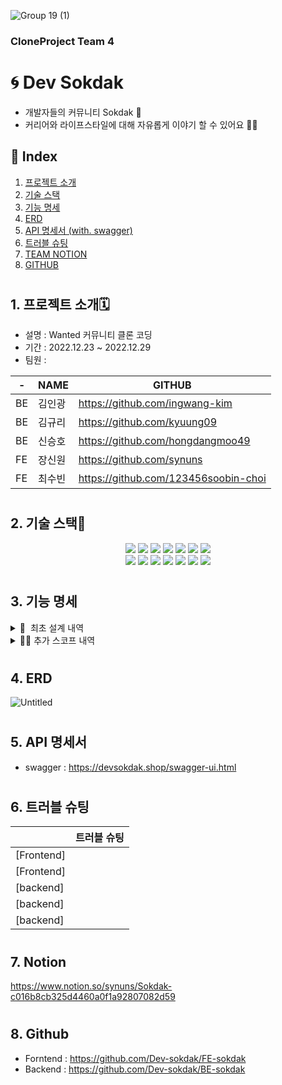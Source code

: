 

![Group 19 (1)](https://user-images.githubusercontent.com/117708164/209903512-794cdc8a-8001-4a05-bd97-b4af66a32abc.png)
###  CloneProject Team 4
# 🌀 Dev Sokdak 

- 개발자들의 커뮤니티 Sokdak 💬
- 커리어와 라이프스타일에 대해 자유롭게 이야기 할 수 있어요 🙋🏻   

## 🧩 Index

1. [프로젝트 소개](#1-프로젝트-소개)
2. [기술 스택](#2-기술-스택)
3. [기능 명세](#3-기능-명세)
4. [ERD](#4-erd)
5. [API 명세서 (with. swagger)](#5-api-명세서)
6. [트러블 슈팅](#6-트러블-슈팅)
7. [TEAM NOTION](#7-notion)
8. [GITHUB](#8-github)

#

## 1. 프로젝트 소개🗓
- 설명 : Wanted 커뮤니티 클론 코딩
- 기간 : 2022.12.23 ~ 2022.12.29
- 팀원 : <br> 

| - | NAME | GITHUB |
|--|--|--|
| BE | 김인광 | https://github.com/ingwang-kim |
| BE | 김규리 | https://github.com/kyuung09 |
| BE | 신승호 | https://github.com/hongdangmoo49 |
| FE | 장신원 | https://github.com/synuns |
| FE | 최수빈 | https://github.com/123456soobin-choi |

#

## 2. 기술 스택🔨
<div align=center> 
<img src="https://img.shields.io/badge/java-02569B?style=for-the-badge&logo=java&logoColor=white">
<img src="https://img.shields.io/badge/spring-6DB33F?style=for-the-badge&logo=spring&logoColor=white">
<img src="https://img.shields.io/badge/mysql-4479A1?style=for-the-badge&logo=mysql&logoColor=white"> 
<img src="https://img.shields.io/badge/jpa-181717?style=for-the-badge&logo=jpa&logoColor=white">
<img src="https://img.shields.io/badge/amazon aws-F8DC75?style=for-the-badge&logo=amazonaws&logoColor=white">
<img src="https://img.shields.io/badge/amazon rds-61DAFB?style=for-the-badge&logo=amazonrds&logoColor=white"> 
<img src="https://img.shields.io/badge/amazon s3-E34F26?style=for-the-badge&logo=amazons3&logoColor=white"> 
<br>

<img src="https://img.shields.io/badge/react-61DAFB?style=for-the-badge&logo=react&logoColor=black">
<img src="https://img.shields.io/badge/redux-E34F26?style=for-the-badge&logo=redux&logoColor=white"> 
<img src="https://img.shields.io/badge/javascript-F7DF1E?style=for-the-badge&logo=javascript&logoColor=black">
<img src="https://img.shields.io/badge/amazon s3-E34F26?style=for-the-badge&logo=amazons3&logoColor=white"> 
<img src="https://img.shields.io/badge/vite-DD0031?style=for-the-badge&logo=vite&logoColor=white">
<img src="https://img.shields.io/badge/reduxjs/toolkit-1572B6?style=for-the-badge&logo=reduxjs&logoColor=white"> 
<img src="https://img.shields.io/badge/axios-FCC624?style=for-the-badge&logo=axios&logoColor=black"> 
<br>
</div>

#

## 3. 기능 명세

<details>
<summary>🏁  최초 설계 내역</summary>
<div markdown="1">       

    📍 회원가입/로그인
    
    (1) 일반 이메일 회원가입 / 로그인
        - 아이디 중복 확인
        - 아이디 / 패스워드 정규식 확인
        - 랜덤 난수 닉네임 생성
    
    (2) OAuth2(카카오) 회원가입 / 로그인
        - 회원가입 Type 식별 👉 일반 로그인 불가
          (* 일반회원이 카카오로 로그인 시도시  일치하는 ID가 있을 경우 SignUpType 변경 0 → 1)
        - 랜덤 난수 닉네임 생성
    
    (3) 로그인/ 로그아웃 인증
        - JWT Token
    
    📍 커뮤니티
    
    (1) 커뮤니티 내용 등록
        - Category 선택 [ 커리어고민, 취업/이직, 회사생활 , … ,  UI/UX]
        - 사진 업로드 (AWS S3)
        - 제목 / 내용 
        - 글 작성시 닉네임으로 출력되도록
    
    (2) 커뮤니티 내용 조회
        - 전체 조회 
        - 카테고리별 조회 
        - 선택 조회
    
    (3) 커뮤니티 내용 수정
        - 수정시 사진 삭제
    
    (4) 커뮤니티 내용 삭제
        - 게시물 삭제시 연관 내용 전체 삭제
    
    (5) 커뮤니티 글 좋아요 기능
    
    (6) 커뮤니티 댓글 등록/삭제
    
    
    📍 마이페이지
    
    (1) 내 정보 조회
        - 프로필 사진 업로드
        - 직무, 경력 정보 등록 & 수정

</div>
</details>
<details>
<summary>✊🏻 추가 스코프 내역</summary>
<div markdown="1">       

    📍 BE
    
    - http → https 프로토콜 변경
    - 페이징(Slice)
    - Swagger
    - Access Log Logging 처리
    - 마이페이지 닉네임 수정 기능
    
    📍 FE
    
    - 마이페이지
    - Infinity Scroll
    - 디테일 페이지 비로그인 방식 변경

</div>
</details>

#

## 4. ERD

![Untitled](https://user-images.githubusercontent.com/117730606/209832258-2118cc8d-f543-4413-854f-6e6d7761e0ed.png)

#

## 5. API 명세서
- swagger : https://devsokdak.shop/swagger-ui.html

#

## 6. 트러블 슈팅

|   | 트러블 슈팅 |
|--|--|
| [Frontend] |  |
| [Frontend] |  |
| [backend] |  |
| [backend] |  |
| [backend] |  |

#

## 7. Notion
https://www.notion.so/synuns/Sokdak-c016b8cb325d4460a0f1a92807082d59

#

## 8. Github
- Forntend : https://github.com/Dev-sokdak/FE-sokdak
- Backend : https://github.com/Dev-sokdak/BE-sokdak

#
